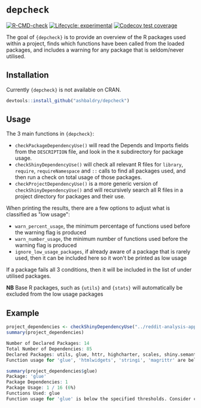 # `depcheck`

<!-- badges: start -->
[![R-CMD-check](https://github.com/ashbaldry/depcheck/workflows/R-CMD-check/badge.svg)](https://github.com/ashbaldry/depcheck/actions)
[![Lifecycle: experimental](https://img.shields.io/badge/lifecycle-experimental-orange.svg)](https://lifecycle.r-lib.org/articles/stages.html#experimental)
[![Codecov test coverage](https://codecov.io/gh/ashbaldry/depcheck/branch/main/graph/badge.svg)](https://codecov.io/gh/ashbaldry/depcheck?branch=main)
<!-- badges: end -->

The goal of `{depcheck}` is to provide an overview of the R packages used within a project, finds which functions have been called from the loaded packages, and includes a warning for any package that is seldom/never utilised.

## Installation

Currently `{depcheck}` is not available on CRAN.

```r
devtools::install_github("ashbaldry/depcheck")
```

## Usage

The 3 main functions in `{depcheck}`:

- `checkPackageDependencyUse()` will read the Depends and Imports fields from the `DESCRIPTION` file, and look in the `R` subdirectory for package usage.
- `checkShinyDependencyUse()` will check all relevant R files for `library`, `require`, `requireNamespace` and `::` calls to find all packages used, and then run a check on total usage of those packages. 
- `checkProjectDependencyUse()` is a more generic version of `checkShinyDependencyUse()` and will recursively search all R files in a project directory for packages and their use.

When printing the results, there are a few options to adjust what is classified as "low usage":

- `warn_percent_usage`, the minimum percentage of functions used before the warning flag is produced
- `warn_number_usage`, the minimum number of functions used before the warning flag is produced
- `ignore_low_usage_packages`, if already aware of a package that is rarely used, then it can be included here so it won't be printed as low usage

If a package fails all 3 conditions, then it will be included in the list of under utilised packages.

**NB** Base R packages, such as `{utils}` and `{stats}` will automatically be excluded from the low usage packages 

## Example

```r
project_dependencies <- checkShinyDependencyUse("../reddit-analysis-app") # ashbaldry/reddit-analysis-app
summary(project_dependencies)

Number of Declared Packages: 14
Total Number of Dependencies: 85
Declared Packages: utils, glue, httr, highcharter, scales, shiny.semantic, htmlwidgets, stringi, quanteda, R6, data.table, shiny, promises, magrittr
Function usage for 'glue', 'htmlwidgets', 'stringi', 'magrittr' are below the specified thresholds. Print individual package summaries to check if packages can be removed

summary(project_dependencies$glue)
Package: 'glue'
Package Dependencies: 1
Package Usage: 1 / 16 (6%)
Functions Used: glue
Function usage for 'glue' is below the specified thresholds. Consider copying used function to reduce dependencies
```

